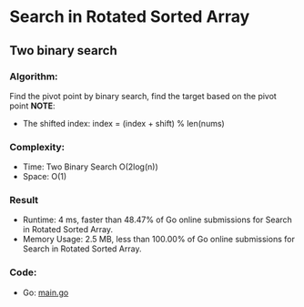 # Search in Rotated Sorted Array
## Two binary search
### Algorithm:
Find the pivot point by binary search, find the target based on the pivot point
**NOTE**:
- The shifted index: index = (index + shift) % len(nums)
### Complexity:
- Time: Two Binary Search O(2log(n))
- Space: O(1)
### Result
- Runtime: 4 ms, faster than 48.47% of Go online submissions for Search in Rotated Sorted Array.
- Memory Usage: 2.5 MB, less than 100.00% of Go online submissions for Search in Rotated Sorted Array.
### Code:
- Go: [main.go](#maingo)